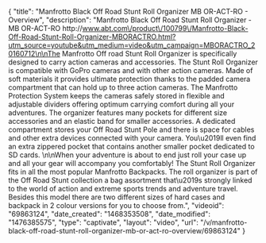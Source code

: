 {
    "title": "Manfrotto Black Off Road Stunt Roll Organizer MB OR-ACT-RO - Overview",
    "description": "Manfrotto Black Off Road Stunt Roll Organizer - MB OR-ACT-RO http:\/\/www.abt.com\/product\/100799\/Manfrotto-Black-Off-Road-Stunt-Roll-Organizer-MBORACTRO.html?utm_source=youtube&utm_medium=video&utm_campaign=MBORACTRO_20160712\n\nThe Manfrotto Off road Stunt Roll Organizer is specifically designed to carry action cameras and accessories. The Stunt Roll Organizer is compatible with GoPro cameras and with other action cameras. Made of soft materials it provides ultimate protection thanks to the padded camera compartment that can hold up to three action cameras. The Manfrotto Protection System keeps the cameras safely stored in flexible and adjustable dividers offering optimum carrying comfort during all your adventures. The organizer features many pockets for different size accessories and an elastic band for smaller accessories. A dedicated compartment stores your Off Road Stunt Pole and there is space for cables and other extra devices connected with your camera. You\u2019ll even find an extra zippered pocket that contains another smaller pocket dedicated to SD cards. \n\nWhen your adventure is about to end just roll your case up and all your gear will accompany you comfortably! The Stunt Roll Organizer fits in all the most popular Manfrotto Backpacks. The roll organizer is part of the Off Road Stunt collection a bag assortment that\u2019s strongly linked to the world of action and extreme sports trends and adventure travel. Besides this model there are two different sizes of hard cases and backpack in 2 colour versions for you to choose from.",
    "videoid": "69863124",
    "date_created": "1468353508",
    "date_modified": "1476385575",
    "type": "captivate",
    "layout": "video",
    "url": "\/v\/manfrotto-black-off-road-stunt-roll-organizer-mb-or-act-ro-overview\/69863124"
}